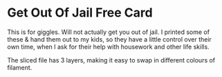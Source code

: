 # Get Out Of Jail Free Card

This is for giggles.  Will not actually get you out of jail. 
I printed some of these & hand them out to my kids, so they have a little control over their own time, when I ask for their help with housework and other life skills.

The sliced file has 3 layers, making it easy to swap in different colours of filament.
